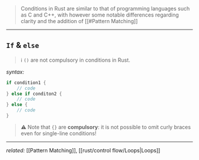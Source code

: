 > Conditions in Rust are similar to that of programming languages such as C and C++, with however some notable differences regarding clarity and the addition of [[#Pattern Matching]]

---

## `If` & `else`

> ℹ️ `()` are not compulsory in conditions in Rust.

*syntax:*
```rust
if condition1 {
	// code
} else if conditon2 {
	// code
} else {
	// code
}
```

> ⚠️ Note that `{}` are **compulsory**: it is not possible to omit curly braces even for single-line conditions!

---
*related:* [[Pattern Matching]], [[rust/control flow/Loops|Loops]]